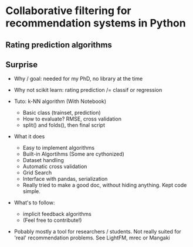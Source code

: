 Collaborative filtering for recommendation systems in Python
============================================================



Rating prediction algorithms
----------------------------


Surprise
--------

- Why / goal: needed for my PhD, no library at the time
- Why not scikit learn: rating prediction /= classif or regression
- Tuto: k-NN algorithm (With Notebook)
  - Basic class (trainset, prediction)
  - How to evaluate? RMSE, cross validation
  - split() and folds(), then final script
- What it does
  - Easy to implement algorithms
  - Built-in Algortihms (Some are cythonized)
  - Dataset handling
  - Automatic cross validation
  - Grid Search
  - Interface with pandas, serialization
  - Really tried to make a good doc, without hiding anything. Kept code simple.
- What's to follow:
  - implicit feedback algorithms
  - (Feel free to contribute!)

- Pobably mostly a tool for researchers / students. Not really suited for
  'real' recommendation problems. See LightFM, mrec or Mangaki



